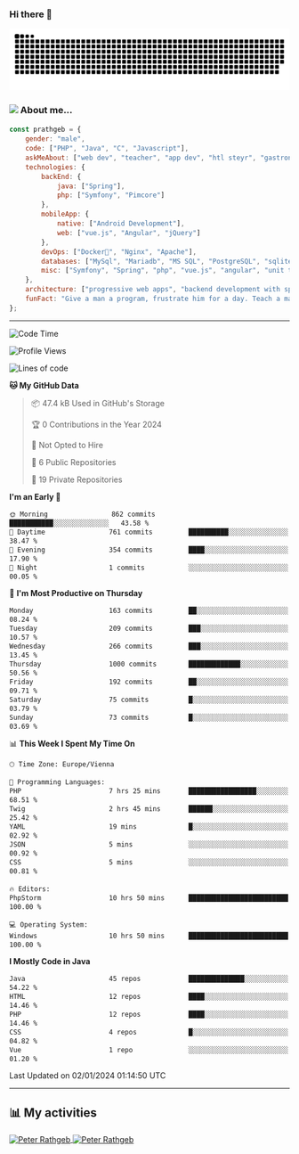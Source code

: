 ### Hi there 👋

<div align="center">
  <img  src="https://github.com/1999AZZAR/1999AZZAR/blob/main/resources/img/grid-snake.svg"
       alt="snake" />
</div>

### <img src="https://media.giphy.com/media/VgCDAzcKvsR6OM0uWg/giphy.gif" width="50"> About me...  

```javascript
const prathgeb = {
    gender: "male",
    code: ["PHP", "Java", "C", "Javascript"],
    askMeAbout: ["web dev", "teacher", "app dev", "htl steyr", "gastronaut"],
    technologies: {
        backEnd: {
            java: ["Spring"],
            php: ["Symfony", "Pimcore"]
        },
        mobileApp: {
            native: ["Android Development"],
            web: ["vue.js", "Angular", "jQuery"]
        },
        devOps: ["Docker🐳", "Nginx", "Apache"],
        databases: ["MySql", "Mariadb", "MS SQL", "PostgreSQL", "sqlite"],
        misc: ["Symfony", "Spring", "php", "vue.js", "angular", "unit testing", "ci/cd using github actions"]
    },
    architecture: ["progressive web apps", "backend development with spring", "backend development with symfony"],
    funFact: "Give a man a program, frustrate him for a day. Teach a man to program, frustrate him for a lifetime."
};
```

---
<!--START_SECTION:waka-->
![Code Time](http://img.shields.io/badge/Code%20Time-459%20hrs%205%20mins-blue)

![Profile Views](http://img.shields.io/badge/Profile%20Views-0-blue)

![Lines of code](https://img.shields.io/badge/From%20Hello%20World%20I%27ve%20Written-2.5%20million%20lines%20of%20code-blue)

**🐱 My GitHub Data** 

> 📦 47.4 kB Used in GitHub's Storage 
 > 
> 🏆 0 Contributions in the Year 2024
 > 
> 🚫 Not Opted to Hire
 > 
> 📜 6 Public Repositories 
 > 
> 🔑 19 Private Repositories 
 > 
**I'm an Early 🐤** 

```text
🌞 Morning                862 commits         ███████████░░░░░░░░░░░░░░   43.58 % 
🌆 Daytime                761 commits         ██████████░░░░░░░░░░░░░░░   38.47 % 
🌃 Evening                354 commits         ████░░░░░░░░░░░░░░░░░░░░░   17.90 % 
🌙 Night                  1 commits           ░░░░░░░░░░░░░░░░░░░░░░░░░   00.05 % 
```
📅 **I'm Most Productive on Thursday** 

```text
Monday                   163 commits         ██░░░░░░░░░░░░░░░░░░░░░░░   08.24 % 
Tuesday                  209 commits         ███░░░░░░░░░░░░░░░░░░░░░░   10.57 % 
Wednesday                266 commits         ███░░░░░░░░░░░░░░░░░░░░░░   13.45 % 
Thursday                 1000 commits        █████████████░░░░░░░░░░░░   50.56 % 
Friday                   192 commits         ██░░░░░░░░░░░░░░░░░░░░░░░   09.71 % 
Saturday                 75 commits          █░░░░░░░░░░░░░░░░░░░░░░░░   03.79 % 
Sunday                   73 commits          █░░░░░░░░░░░░░░░░░░░░░░░░   03.69 % 
```


📊 **This Week I Spent My Time On** 

```text
🕑︎ Time Zone: Europe/Vienna

💬 Programming Languages: 
PHP                      7 hrs 25 mins       █████████████████░░░░░░░░   68.51 % 
Twig                     2 hrs 45 mins       ██████░░░░░░░░░░░░░░░░░░░   25.42 % 
YAML                     19 mins             █░░░░░░░░░░░░░░░░░░░░░░░░   02.92 % 
JSON                     5 mins              ░░░░░░░░░░░░░░░░░░░░░░░░░   00.92 % 
CSS                      5 mins              ░░░░░░░░░░░░░░░░░░░░░░░░░   00.81 % 

🔥 Editors: 
PhpStorm                 10 hrs 50 mins      █████████████████████████   100.00 % 

💻 Operating System: 
Windows                  10 hrs 50 mins      █████████████████████████   100.00 % 
```

**I Mostly Code in Java** 

```text
Java                     45 repos            ██████████████░░░░░░░░░░░   54.22 % 
HTML                     12 repos            ████░░░░░░░░░░░░░░░░░░░░░   14.46 % 
PHP                      12 repos            ████░░░░░░░░░░░░░░░░░░░░░   14.46 % 
CSS                      4 repos             █░░░░░░░░░░░░░░░░░░░░░░░░   04.82 % 
Vue                      1 repo              ░░░░░░░░░░░░░░░░░░░░░░░░░   01.20 % 
```




 Last Updated on 02/01/2024 01:14:50 UTC
<!--END_SECTION:waka-->

---
  ## 📊 My activities
  <a href="https://github.com/prathgeb">
    <img width=450 height=170 align="center" alt="Peter Rathgeb" src="https://github-readme-stats.vercel.app/api?username=prathgeb&include_all_commits=true&count_private=true&theme=midnight-purple&show_icons=true&bg_color=0D1117&hide_border=true" />
  </a>
  <a href="https://github.com/prathgeb">
    <img align="center" alt="Peter Rathgeb" src="https://github-readme-stats.vercel.app/api/top-langs/?username=prathgeb&include_all_commits=true&count_private=true&theme=midnight-purple&show_icons=true&layout=compact&bg_color=0D1117&hide_border=true" />
  </a>
